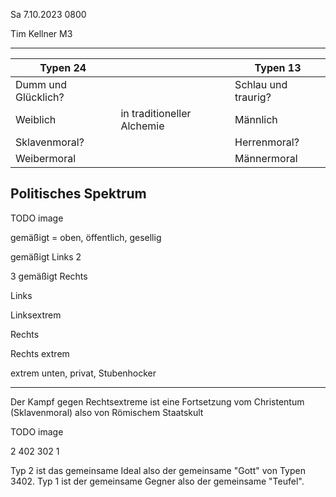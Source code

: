 Sa 7.10.2023 0800

Tim Kellner M3

----

Typen 24 |  | Туреn 13
---|---|---
Dumm und Glücklich? |  | Schlau und traurig?
Weiblich | in traditioneller Alchemie | Männlich
Sklavenmoral? |  | Herrenmoral?
Weibermoral |  | Männermoral

## Politisches Spektrum

TODO image

gemäßigt = oben, öffentlich, gesellig

gemäßigt Links
2

3
gemäßigt Rechts

Links

Linksextrem

Rechts

Rechts extrem

extrem
unten, privat, Stubenhocker

----

Der Kampf gegen Rechtsextreme
ist eine Fortsetzung vom Christentum
(Sklavenmoral)
also von Römischem Staatskult

TODO image

2
402
302
1

Typ 2 ist das gemeinsame Ideal
also der gemeinsame "Gott"
von Typen 3402.
Typ 1 ist der gemeinsame Gegner
also der gemeinsame "Teufel".
